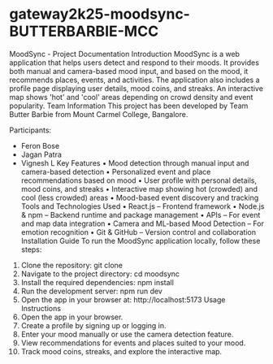 # gateway2k25-moodsync-BUTTERBARBIE-MCC

MoodSync - Project Documentation
Introduction
MoodSync is a web application that helps users detect and respond to their moods. It provides both manual and camera-based mood input, and based on the mood, it recommends places, events, and activities. The application also includes a profile page displaying user details, mood coins, and streaks. An interactive map shows 'hot' and 'cool' areas depending on crowd density and event popularity.
Team Information
This project has been developed by Team Butter Barbie from Mount Carmel College, Bangalore.

Participants:
- Feron Bose
- Jagan Patra
- Vignesh L
Key Features
• Mood detection through manual input and camera-based detection
• Personalized event and place recommendations based on mood
• User profile with personal details, mood coins, and streaks
• Interactive map showing hot (crowded) and cool (less crowded) areas
• Mood-based event discovery and tracking
Tools and Technologies Used
• React.js – Frontend framework
• Node.js & npm – Backend runtime and package management
• APIs – For event and map data integration
• Camera and ML-based Mood Detection – For emotion recognition
• Git & GitHub – Version control and collaboration
Installation Guide
To run the MoodSync application locally, follow these steps:
1. Clone the repository:
   git clone <repository-url>
2. Navigate to the project directory:
   cd moodsync
3. Install the required dependencies:
   npm install
4. Run the development server:
   npm run dev
5. Open the app in your browser at:
   http://localhost:5173
Usage Instructions
1. Open the app in your browser.
2. Create a profile by signing up or logging in.
3. Enter your mood manually or use the camera detection feature.
4. View recommendations for events and places suited to your mood.
5. Track mood coins, streaks, and explore the interactive map.
